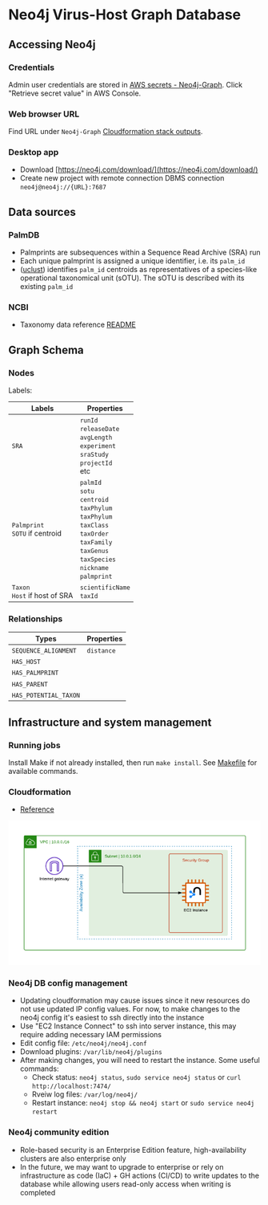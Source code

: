 # Neo4j Virus-Host Graph Database

## Accessing Neo4j

### Credentials

Admin user credentials are stored in [AWS secrets - Neo4j-Graph](https://us-east-1.console.aws.amazon.com/secretsmanager/secret?name=Neo4j-Graph&region=us-east-1). Click "Retrieve secret value" in AWS Console.

### Web browser URL

Find URL under `Neo4j-Graph` [Cloudformation stack outputs](https://us-east-1.console.aws.amazon.com/cloudformation/home?region=us-east-1#/stacks/).

### Desktop app

- Download [https://neo4j.com/download/](https://neo4j.com/download/)
- Create new project with remote connection DBMS connection `neo4j@neo4j://{URL}:7687`

## Data sources

### PalmDB

- Palmprints are subsequences within a Sequence Read Archive (SRA) run
- Each unique palmprint is assigned a unique identifier, i.e. its `palm_id`
- ([uclust](https://drive5.com/usearch/manual/uclust_algo.html)) identifies `palm_id` centroids as representatives of a species-like operational taxonomical unit (sOTU). The sOTU is described with its existing `palm_id`

### NCBI

- Taxonomy data reference [README](https://ftp.ncbi.nlm.nih.gov/pub/taxonomy/new_taxdump/taxdump_readme.txt)

## Graph Schema

### Nodes

Labels:

| Labels                                | Properties                                                                                                                                                                                 |
| ------------------------------------- | ------------------------------------------------------------------------------------------------------------------------------------------------------------------------------------------ |
| `SRA`                                 | `runId` <br /> `releaseDate` <br /> `avgLength` <br /> `experiment` <br /> `sraStudy` <br /> `projectId` <br /> etc                                                                        |
| `Palmprint` <br /> `SOTU` if centroid | `palmId`<br />`sotu`<br />`centroid`<br />`taxPhylum`<br />`taxPhylum`<br />`taxClass`<br />`taxOrder`<br />`taxFamily`<br />`taxGenus`<br />`taxSpecies`<br />`nickname`<br />`palmprint` |
| `Taxon` <br /> `Host` if host of SRA  | `scientificName` <br /> `taxId`                                                                                                                                                            |

### Relationships

| Types                 | Properties |
| --------------------- | ---------- |
| `SEQUENCE_ALIGNMENT`  | `distance` |
| `HAS_HOST`            |            |
| `HAS_PALMPRINT`       |            |
| `HAS_PARENT`          |            |
| `HAS_POTENTIAL_TAXON` |            |

## Infrastructure and system management

### Running jobs

Install Make if not already installed, then run `make install`. See [Makefile](./Makefile) for available commands.


### Cloudformation

- [Reference](https://github.com/neo4j-partners/amazon-cloud-formation-neo4j)

![architecture diagram](./cloudformation/aws-community.png)


### Neo4j DB config management

- Updating cloudformation may cause issues since it new resources do not use updated IP config values. For now, to make changes to the neo4j config it's easiest to ssh directly into the instance
- Use "EC2 Instance Connect" to ssh into server instance, this may require adding necessary IAM permissions
- Edit config file: `/etc/neo4j/neo4j.conf`
- Download plugins: `/var/lib/neo4j/plugins`
- After making changes, you will need to restart the instance. Some useful commands:
  - Check status: `neo4j status`, `sudo service neo4j status` or `curl http://localhost:7474/`
  - Rveiw log files: `/var/log/neo4j/`
  - Restart instance: `neo4j stop && neo4j start` or `sudo service neo4j restart`

### Neo4j community edition

- Role-based security is an Enterprise Edition feature, high-availability clusters are also enterprise only
- In the future, we may want to upgrade to enterprise or rely on infrastructure as code (IaC) + GH actions (CI/CD) to write updates to the database while allowing users read-only access when writing is completed
